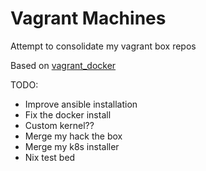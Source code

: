 # Vagrant Machines
Attempt to consolidate my vagrant box repos

Based on [vagrant_docker](https://github.com/chrisguest75/vagrant_docker)

TODO:
* Improve ansible installation
* Fix the docker install
* Custom kernel??
* Merge my hack the box
* Merge my k8s installer
* Nix test bed